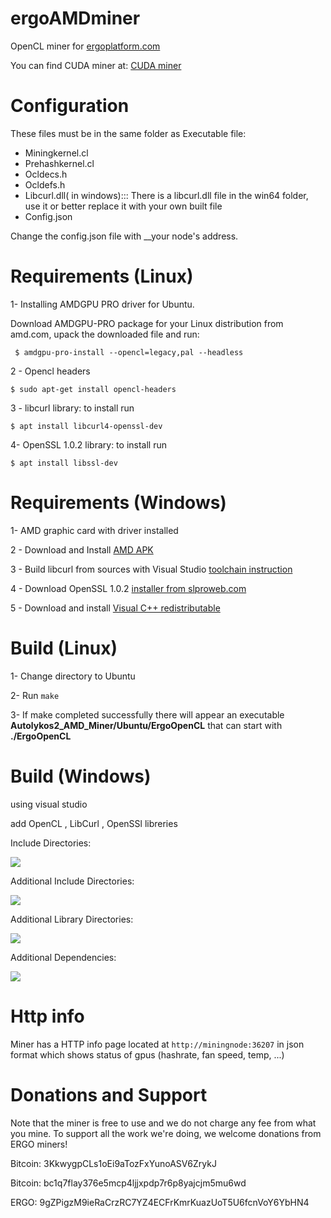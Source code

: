 # ergoAMDminer
OpenCL miner for [ergoplatform.com](https://github.com/ergoplatform)

You can find CUDA miner at:  [CUDA miner](https://github.com/mhssamadani/Autolykos2_NV_Miner)

# Configuration
These files must be in the same folder as Executable file:
  * Miningkernel.cl
  * Prehashkernel.cl
  * Ocldecs.h
  * Ocldefs.h
  * Libcurl.dll( in windows)::: There is a libcurl.dll file in the win64 folder, use it or better replace it with your own built file
  * Config.json
  
 Change the config.json file with __your node's address. 
  
 # Requirements (Linux)
 
  1- Installing AMDGPU PRO driver for Ubuntu.
  
  Download AMDGPU-PRO package for your Linux distribution from amd.com, upack the downloaded file and run: 
  
     $ amdgpu-pro-install --opencl=legacy,pal --headless
  
  2 - Opencl headers
  
    $ sudo apt-get install opencl-headers
  
  3 - libcurl library: to install run
  
    $ apt install libcurl4-openssl-dev
  
  4- OpenSSL 1.0.2 library: to install run
  
    $ apt install libssl-dev
  
 # Requirements (Windows)
 
 1- AMD graphic card with driver installed
 
 2 - Download and Install [AMD APK](amd-dev.wpengine.netdna-cdn.com/app-sdk/installers/APPSDKInstaller/3.0.130.135-GA/full/AMD-APP-SDKInstaller-v3.0.130.135-GA-windows-F-x64.exe)
 
 3 - Build libcurl from sources with Visual Studio [toolchain instruction](https://medium.com/@chuy.max/compile-libcurl-on-windows-with-visual-studio-2017-x64-and-ssl-winssl-cff41ac7971d) 
 
 4 - Download OpenSSL 1.0.2 [installer from slproweb.com](https://slproweb.com/download/Win64OpenSSL-1_0_2t.exe)
 
 5 - Download and install [Visual C++ redistributable](https://aka.ms/vs/16/release/vc_redist.x64.exe)
 
 # Build (Linux)
 
 
1- Change directory to Ubuntu
 
2- Run `make` 

3- If make completed successfully there will appear an executable **Autolykos2_AMD_Miner/Ubuntu/ErgoOpenCL** that can start with **./ErgoOpenCL** 
 
 
# Build (Windows)
using visual studio

add OpenCL , LibCurl , OpenSSl libreries

Include Directories:

![](https://github.com/mhssamadani/Autolykos2_AMD_Miner/blob/master/img/includeDir.png)


Additional Include Directories:

![](https://github.com/mhssamadani/Autolykos2_AMD_Miner/blob/master/img/AddInc.png)



Additional Library Directories:


![](https://github.com/mhssamadani/Autolykos2_AMD_Miner/blob/master/img/AddLib.png)



Additional Dependencies:


![](https://github.com/mhssamadani/Autolykos2_AMD_Miner/blob/master/img/AddDep.png)



# Http info
Miner has a HTTP info page located at `http://miningnode:36207` in json format which shows status of gpus (hashrate, fan speed, temp, ...)

# Donations and Support

Note that the miner is free to use and we do not charge any fee from what you mine.
To support all the work we're doing, we welcome donations from ERGO miners!

Bitcoin: 3KkwygpCLs1oEi9aTozFxYunoASV6ZrykJ

Bitcoin: bc1q7flay376e5mcp4ljjxpdp7r6p8yajcjm5mu6wd

ERGO: 9gZPigzM9ieRaCrzRC7YZ4ECFrKmrKuazUoT5U6fcnVoY6YbHN4
